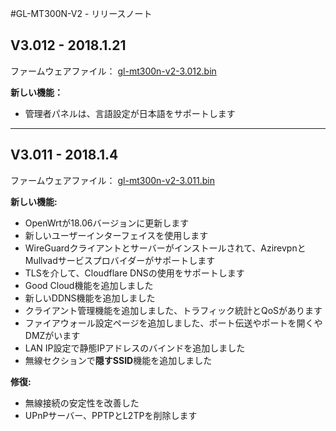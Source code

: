 #GL-MT300N-V2 - リリースノート

## V3.012 - 2018.1.21

ファームウェアファイル： [gl-mt300n-v2-3.012.bin](https://dl.gl-inet.com/firmware/mt300n-v2/v1/gl-mt300n-v2-3.012.bin)

**新しい機能：**

- 管理者パネルは、言語設定が日本語をサポートします


--------

## V3.011 - 2018.1.4

ファームウェアファイル： [gl-mt300n-v2-3.011.bin](https://dl.gl-inet.com/firmware/mt300n-v2/v1/gl-mt300n-v2-3.011.bin)

**新しい機能:**

- OpenWrtが18.06バージョンに更新します
- 新しいユーザーインターフェイスを使用します
- WireGuardクライアントとサーバーがインストールされて、AzirevpnとMullvadサービスプロバイダーがサポートします
- TLSを介して、Cloudflare DNSの使用をサポートします
- Good Cloud機能を追加しました
- 新しいDDNS機能を追加しました
- クライアント管理機能を追加しました、トラフィック統計とQoSがあります
- ファイアウォール設定ページを追加しました、ポート伝送やポートを開くやDMZがいます
- LAN IP設定で静態IPアドレスのバインドを追加しました
- 無線セクションで**隠すSSID**機能を追加しました

**修復:**

- 無線接続の安定性を改善した
- UPnPサーバー、PPTPとL2TPを削除します